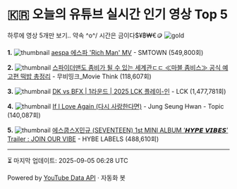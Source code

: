 # 🇰🇷 오늘의 유튜브 실시간 인기 영상 Top 5

하루에 영상 5개만 보기.. 약속 \^o^/ 
시간은 금이다$¥฿₩€🪙
![gold](https://media.tenor.com/your-gif-id.gif)


**1.** ![thumbnail](https://i.ytimg.com/vi/5oQVTnq-UKk/default.jpg)
[aespa 에스파 'Rich Man' MV](https://youtube.com/watch?v=5oQVTnq-UKk) - SMTOWN (549,800회)

**2.** ![thumbnail](https://i.ytimg.com/vi/2nSv7Y_f9uc/default.jpg)
[스파이더맨도 좀비가 될 수 있는 세계관ㄷㄷ ≪마블 좀비스≫ 공식 예고편 떡밥 총정리](https://youtube.com/watch?v=2nSv7Y_f9uc) - 무비띵크_Movie Think (118,607회)

**3.** ![thumbnail](https://i.ytimg.com/vi/RcCrDvbvgjs/default.jpg)
[DK vs BFX | 1라운드 | 2025 LCK 플레이-인](https://youtube.com/watch?v=RcCrDvbvgjs) - LCK (1,477,781회)

**4.** ![thumbnail](https://i.ytimg.com/vi/dVOLIfuWbN0/default.jpg)
[If I Love Again (다시 사랑한다면)](https://youtube.com/watch?v=dVOLIfuWbN0) - Jung Seung Hwan - Topic (140,087회)

**5.** ![thumbnail](https://i.ytimg.com/vi/NkbjgNh06bQ/default.jpg)
[에스쿱스X민규 (SEVENTEEN) 1st MINI ALBUM ‘𝙃𝙔𝙋𝙀 𝙑𝙄𝘽𝙀𝙎’ Trailer : JOIN OUR VIBE](https://youtube.com/watch?v=NkbjgNh06bQ) - HYBE LABELS (488,610회)


---
⏳ 마지막 업데이트: 2025-09-05 06:28 UTC

Powered by [YouTube Data API](https://developers.google.com/youtube/v3/docs/videos/list) · 자동화 봇
